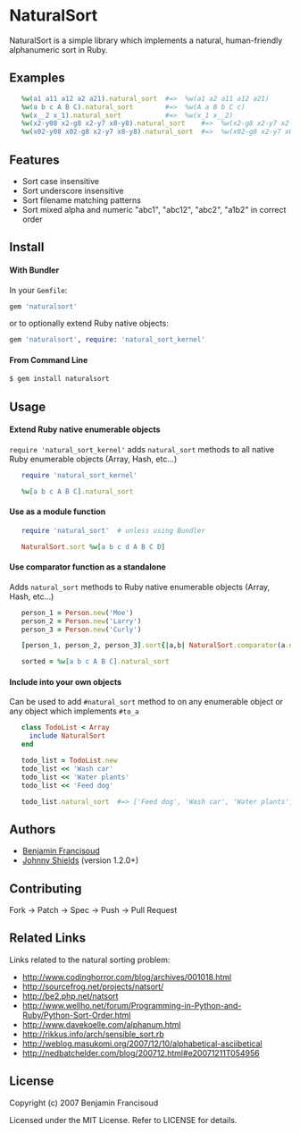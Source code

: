 # NaturalSort

NaturalSort is a simple library which implements a natural, human-friendly alphanumeric sort in Ruby.

## Examples

```ruby
   %w(a1 a11 a12 a2 a21).natural_sort  #=>  %w(a1 a2 a11 a12 a21)
   %w(a b c A B C).natural_sort        #=>  %w(A a B b C c)
   %w(x__2 x_1).natural_sort           #=>  %w(x_1 x__2)
   %w(x2-y08 x2-g8 x2-y7 x8-y8).natural_sort    #=>  %w(x2-g8 x2-y7 x2-y08 x8-y8)
   %w(x02-y08 x02-g8 x2-y7 x8-y8).natural_sort  #=>  %w(x02-g8 x2-y7 x02-y08 x8-y8)
```

## Features

* Sort case insensitive
* Sort underscore insensitive
* Sort filename matching patterns
* Sort mixed alpha and numeric "abc1", "abc12", "abc2", "a1b2" in correct order

## Install

#### With Bundler

In your `Gemfile`:

```ruby
gem 'naturalsort'
```

or to optionally extend Ruby native objects:

```ruby
gem 'naturalsort', require: 'natural_sort_kernel'
```

#### From Command Line

```cmd
$ gem install naturalsort
```

## Usage

#### Extend Ruby native enumerable objects

`require 'natural_sort_kernel'` adds `natural_sort` methods to all native Ruby enumerable objects (Array, Hash, etc...)

```ruby
   require 'natural_sort_kernel'

   %w[a b c A B C].natural_sort
```

#### Use as a module function

```ruby
   require 'natural_sort'  # unless using Bundler

   NaturalSort.sort %w[a b c d A B C D]
```

#### Use comparator function as a standalone

Adds `natural_sort` methods to Ruby native enumerable objects (Array, Hash, etc...)

```ruby
   person_1 = Person.new('Moe')
   person_2 = Person.new('Larry')
   person_3 = Person.new('Curly')

   [person_1, person_2, person_3].sort{|a,b| NaturalSort.comparator(a.name, b.name)}  #=> [person_3, person_2, person_1]

   sorted = %w[a b c A B C].natural_sort
```

#### Include into your own objects

Can be used to add `#natural_sort` method to on any enumerable object or any object which implements `#to_a`

```ruby
   class TodoList < Array
     include NaturalSort
   end

   todo_list = TodoList.new
   todo_list << 'Wash car'
   todo_list << 'Water plants'
   todo_list << 'Feed dog'

   todo_list.natural_sort  #=> ['Feed dog', 'Wash car', 'Water plants']
```

## Authors

* [Benjamin Francisoud](http://www.google.com/profiles/benjamin.francisoud)
* [Johnny Shields](http://github.com/johnnyshields) (version 1.2.0+)

## Contributing

Fork -> Patch -> Spec -> Push -> Pull Request

## Related Links

Links related to the natural sorting problem:

* http://www.codinghorror.com/blog/archives/001018.html
* http://sourcefrog.net/projects/natsort/
* http://be2.php.net/natsort
* http://www.wellho.net/forum/Programming-in-Python-and-Ruby/Python-Sort-Order.html
* http://www.davekoelle.com/alphanum.html
* http://rikkus.info/arch/sensible_sort.rb
* http://weblog.masukomi.org/2007/12/10/alphabetical-asciibetical
* http://nedbatchelder.com/blog/200712.html#e20071211T054956

## License

Copyright (c) 2007 Benjamin Francisoud

Licensed under the MIT License. Refer to LICENSE for details.
